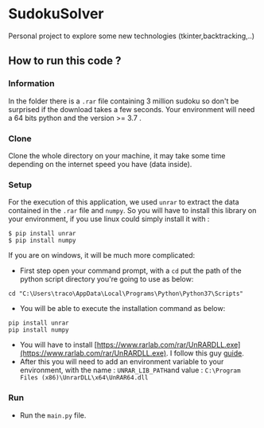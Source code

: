 # SudokuSolver
Personal project to explore some new technologies (tkinter,backtracking,..)

## How to run this code ?

### Information
In the folder there is a `.rar` file containing 3 million sudoku so don't be surprised if the download takes a few seconds.
Your environment will need a 64 bits python and the version >= 3.7 .

### Clone

Clone the whole directory on your machine, it may take some time depending on the internet speed you have (data inside).

### Setup 

For the execution of this application, we used `unrar` to extract the data contained in the `.rar` file and `numpy`.
So you will have to install this library on your environment, if you use linux could simply install it with : 
```shell
$ pip install unrar
$ pip install numpy
```
If you are on windows, it will be much more complicated:
- First step open your command prompt, with a `cd` put the path of the python script directory you're going to use as below: 
```shell
cd "C:\Users\traco\AppData\Local\Programs\Python\Python37\Scripts"
```
- You will be able to execute the installation command as below: 
```shell
pip install unrar
pip install numpy
```
- You will have to install [https://www.rarlab.com/rar/UnRARDLL.exe](https://www.rarlab.com/rar/UnRARDLL.exe). I follow this guy [guide](https://github.com/matiasb/python-unrar/issues/15).
- After this you will need to add an environment variable to your environment, with the name : `UNRAR_LIB_PATH`and value : `C:\Program Files (x86)\UnrarDLL\x64\UnRAR64.dll`

### Run
- Run the `main.py` file.
